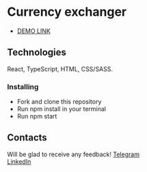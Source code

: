 # Currency exchanger

- [DEMO LINK](http://polosanya.github.io/currency_exchanger)

## Technologies
React, TypeScript, HTML, CSS/SASS.

### Installing
* Fork and clone this repository
* Run npm install in your terminal
* Run npm start

## Contacts
Will be glad to receive any feedback!
[Telegram](https://t.me/polosanya)  
[LinkedIn](https://www.linkedin.com/in/oleksandr-polotniuk-6a5272236/)
